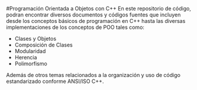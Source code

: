 #Programación Orientada a Objetos con C++
En este repositorio de código, podran encontrar diversos documentos y códigos fuentes que incluyen desde los conceptos básicos de programación en C++ hasta las diversas implementaciones de los conceptos de POO tales como:

* Clases y Objetos
* Composición de Clases
* Modularidad
* Herencia
* Polimorfismo

Además de otros temas relacionados a la organización y uso de código estandarizado conforme ANSI/ISO C++.